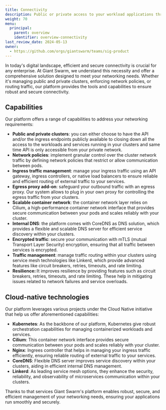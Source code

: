 ```yaml
---
title: Connectivity
description: Public or private access to your workload applications through ingress. Secure connections between your distributed applications or microservices through a service mesh or API gateway.
weight: 70
menu:
  principal:
    parent: overview
    identifier: overview-connectivity
last_review_date: 2024-05-13
owner:
  - https://github.com/orgs/giantswarm/teams/sig-product
---
```


<!-- OUTLINE SUGGESTION STARTS -->

In today's digital landscape, efficient and secure connectivity is crucial for any enterprise. At Giant Swarm, we understand this necessity and offer a comprehensive solution designed to meet your networking needs. Whether it's managing public and private clusters, enforcing network policies, or routing traffic, our platform provides the tools and capabilities to ensure robust and secure connectivity.

## Capabilities

Our platform offers a range of capabilities to address your networking requirements:

- **Public and private clusters**: you can either choose to have the API and/or the ingress endpoints publicly available to closing down all the access to the workloads and services running in your clusters and same time API is only accessible from your private network.
- **Network policies**: implement granular control over the cluster network traffic by defining network policies that restrict or allow communication between pods.
- **Ingress traffic management**: manage your ingress traffic using an API gateway, ingress controllers, or native load balancers to ensure reliable and efficient routing of external traffic to your services.
- **Egress proxy add-on**: safeguard your outbound traffic with an egress proxy. Our system allows to plug in your own proxy for controlling the egress traffic from your clusters.
- **Scalable container network**: the container network layer relies on Cilium, a high-performance container network interface that provides secure communication between your pods and scales reliably with your cluster.
- **Internal DNS**: the platform comes with CoreDNS as DNS solution, which provides a flexible and scalable DNS server for efficient service discovery within your clusters.
- **Encrypted traffic**: secure your communication with mTLS (mutual Transport Layer Security) encryption, ensuring that all traffic between services is encrypted.
- **Traffic management**: manage traffic routing within your clusters using service mesh technologies like Linkerd, which provide advanced features like circuit breakers, retries, timeouts, and rate limiting.
- **Resilience:**:It improves resilience by providing features such as circuit breakers, retries, timeouts, and rate limiting. These help in mitigating issues related to network failures and service overloads.

## Cloud-native technologies

Our platform leverages various projects under the Cloud Native initiative that help us offer aforementioned capabilities:

- **Kubernetes**: As the backbone of our platform, Kubernetes give robust orchestration capabilities for managing containerized workloads and services.
- **Cilium**: This container network interface provides secure communication between your pods and scales reliably with your cluster.
- **Nginx**: Ingrees controller that helps in managing your ingress traffic efficiently, ensuring reliable routing of external traffic to your services.
- **CoreDNS**: Flexible DNS server improves service discovery within your clusters, aiding in efficient internal DNS management.
- **Linkerd**: As leading service mesh options, they enhance the security, reliability, and observability of microservices communication within your clusters.

Thanks to that services Giant Swarm's platform enables robust, secure, and efficient management of your networking needs, ensuring your applications run smoothly and securely.
<!-- OUTLINE SUGGESTION ENDS-->
